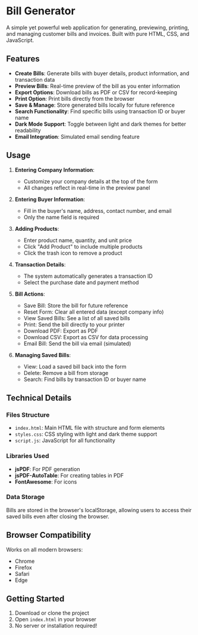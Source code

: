 # Bill Generator

A simple yet powerful web application for generating, previewing, printing, and managing customer bills and invoices. Built with pure HTML, CSS, and JavaScript.

## Features

- **Create Bills**: Generate bills with buyer details, product information, and transaction data
- **Preview Bills**: Real-time preview of the bill as you enter information
- **Export Options**: Download bills as PDF or CSV for record-keeping
- **Print Option**: Print bills directly from the browser
- **Save & Manage**: Store generated bills locally for future reference
- **Search Functionality**: Find specific bills using transaction ID or buyer name
- **Dark Mode Support**: Toggle between light and dark themes for better readability
- **Email Integration**: Simulated email sending feature

## Usage

1. **Entering Company Information**:
   - Customize your company details at the top of the form
   - All changes reflect in real-time in the preview panel

2. **Entering Buyer Information**:
   - Fill in the buyer's name, address, contact number, and email
   - Only the name field is required

3. **Adding Products**:
   - Enter product name, quantity, and unit price
   - Click "Add Product" to include multiple products
   - Click the trash icon to remove a product

4. **Transaction Details**:
   - The system automatically generates a transaction ID
   - Select the purchase date and payment method

5. **Bill Actions**:
   - Save Bill: Store the bill for future reference
   - Reset Form: Clear all entered data (except company info)
   - View Saved Bills: See a list of all saved bills
   - Print: Send the bill directly to your printer
   - Download PDF: Export as PDF
   - Download CSV: Export as CSV for data processing
   - Email Bill: Send the bill via email (simulated)

6. **Managing Saved Bills**:
   - View: Load a saved bill back into the form
   - Delete: Remove a bill from storage
   - Search: Find bills by transaction ID or buyer name

## Technical Details

### Files Structure

- `index.html`: Main HTML file with structure and form elements
- `styles.css`: CSS styling with light and dark theme support
- `script.js`: JavaScript for all functionality

### Libraries Used

- **jsPDF**: For PDF generation
- **jsPDF-AutoTable**: For creating tables in PDF
- **FontAwesome**: For icons

### Data Storage

Bills are stored in the browser's localStorage, allowing users to access their saved bills even after closing the browser.

## Browser Compatibility

Works on all modern browsers:
- Chrome
- Firefox
- Safari
- Edge

## Getting Started

1. Download or clone the project
2. Open `index.html` in your browser
3. No server or installation required! 